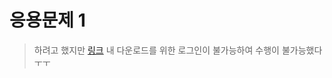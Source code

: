 # 응용문제 1
> 하려고 했지만 [링크](https://digital-forensics.sans.org/community/downloads) 내 다운로드를 위한 로그인이 불가능하여 수행이 불가능했다ㅜㅜ
